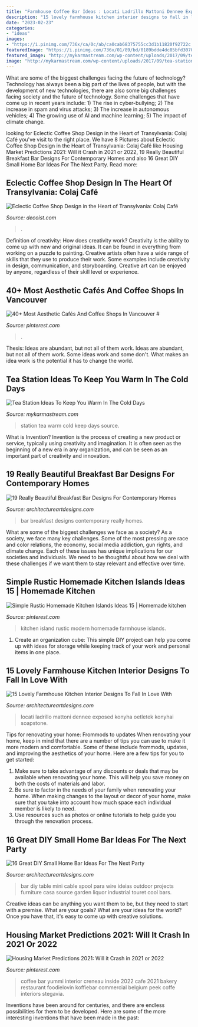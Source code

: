 ```yaml
---
title: "Farmhouse Coffee Bar Ideas : Locati Ladrillo Mattoni Dennee Exposed Konyha Oetletek Konyhai Soapstone"
description: "15 lovely farmhouse kitchen interior designs to fall in love with"
date: "2023-02-23"
categories:
- "ideas"
images:
- "https://i.pinimg.com/736x/ca/0c/ab/ca0cab68375755cc3d1b11820f92722c.jpg"
featuredImage: "https://i.pinimg.com/736x/01/89/bd/0189bdde4dc85bfd3070cb3741bf0e7c.jpg"
featured_image: "http://mykarmastream.com/wp-content/uploads/2017/09/tea-station-2.jpg"
image: "http://mykarmastream.com/wp-content/uploads/2017/09/tea-station-2.jpg"
---
```



What are some of the biggest challenges facing the future of technology?
Technology has always been a big part of the lives of people, but with the development of new technologies, there are also some big challenges facing society and the future of technology. Some challenges that have come up in recent years include: 1) The rise in cyber-bullying; 2) The increase in spam and virus attacks; 3) The increase in autonomous vehicles; 4) The growing use of AI and machine learning; 5) The impact of climate change.

	

		
looking for Eclectic Coffee Shop Design in the Heart of Transylvania: Colaj Café you've visit to the right place. We have 8 Pictures about Eclectic Coffee Shop Design in the Heart of Transylvania: Colaj Café like Housing Market Predictions 2021: Will it Crash in 2021 or 2022, 19 Really Beautiful Breakfast Bar Designs For Contemporary Homes and also 16 Great DIY Small Home Bar Ideas For The Next Party. Read more:
		
    
## Eclectic Coffee Shop Design In The Heart Of Transylvania: Colaj Café

<img loading=lazy src="https://cdn.decoist.com/wp-content/uploads/2014/01/Colaj-Cafe-Brasov-Transylvania-by-Manuel-Teicu-15.jpg" onerror="this.onerror=null;this.src='https://tse4.mm.bing.net/th?id=OIP.6x2_V5Wz2KE-1NnwlFN14AHaLH&amp;pid=15.1';" alt="Eclectic Coffee Shop Design in the Heart of Transylvania: Colaj Café">

_Source: decoist.com_

>. 

	

Definition of creativity: How does creativity work?
Creativity is the ability to come up with new and original ideas. It can be found in everything from working on a puzzle to painting. Creative artists often have a wide range of skills that they use to produce their work. Some examples include creativity in design, communication, and storyboarding. Creative art can be enjoyed by anyone, regardless of their skill level or experience.

    
## 40+ Most Aesthetic Cafés And Coffee Shops In Vancouver #

<img loading=lazy src="https://i.pinimg.com/736x/ca/0c/ab/ca0cab68375755cc3d1b11820f92722c.jpg" onerror="this.onerror=null;this.src='https://tse4.mm.bing.net/th?id=OIP.u9BBhF0MLH0aioX-_lJuBQHaLG&amp;pid=15.1';" alt="40+ Most Aesthetic Cafés And Coffee Shops In Vancouver #">

_Source: pinterest.com_

>. 

	

Thesis: Ideas are abundant, but not all of them work.
Ideas are abundant, but not all of them work. Some ideas work and some don't. What makes an idea work is the potential it has to change the world.

    
## Tea Station Ideas To Keep You Warm In The Cold Days

<img loading=lazy src="http://mykarmastream.com/wp-content/uploads/2017/09/tea-station-2.jpg" onerror="this.onerror=null;this.src='https://tse1.mm.bing.net/th?id=OIP.PhWQnlD7LACfTudt2h25yAHaLM&amp;pid=15.1';" alt="Tea Station Ideas To Keep You Warm In The Cold Days">

_Source: mykarmastream.com_

>station tea warm cold keep days source. 

	

What is Invention?
Invention is the process of creating a new product or service, typically using creativity and imagination. It is often seen as the beginning of a new era in any organization, and can be seen as an important part of creativity and innovation.

    
## 19 Really Beautiful Breakfast Bar Designs For Contemporary Homes

<img loading=lazy src="https://www.architectureartdesigns.com/wp-content/uploads/2016/06/3-60.jpg" onerror="this.onerror=null;this.src='https://tse3.mm.bing.net/th?id=OIP.oQ8SbkVX7jDaE0aDpvR0hQHaJ4&amp;pid=15.1';" alt="19 Really Beautiful Breakfast Bar Designs For Contemporary Homes">

_Source: architectureartdesigns.com_

>bar breakfast designs contemporary really homes. 

	

What are some of the biggest challenges we face as a society?
As a society, we face many key challenges. Some of the most pressing are race and color relations, the economy, social media addiction, gun rights, and climate change. Each of these issues has unique implications for our societies and individuals. We need to be thoughtful about how we deal with these challenges if we want them to stay relevant and effective over time.

    
## Simple Rustic Homemade Kitchen Islands Ideas 15 | Homemade Kitchen

<img loading=lazy src="https://i.pinimg.com/736x/01/89/bd/0189bdde4dc85bfd3070cb3741bf0e7c.jpg" onerror="this.onerror=null;this.src='https://tse2.mm.bing.net/th?id=OIP.xel2rvekeNkapkJ3uqtNZgHaJ3&amp;pid=15.1';" alt="Simple Rustic Homemade Kitchen Islands Ideas 15 | Homemade kitchen">

_Source: pinterest.com_

>kitchen island rustic modern homemade farmhouse islands. 

	

1. Create an organization cube: This simple DIY project can help you come up with ideas for storage while keeping track of your work and personal items in one place.

    
## 15 Lovely Farmhouse Kitchen Interior Designs To Fall In Love With

<img loading=lazy src="https://www.architectureartdesigns.com/wp-content/uploads/2015/01/15-Lovely-Farmhouse-Kitchen-Interior-Designs-To-Fall-In-Love-With-7.jpg" onerror="this.onerror=null;this.src='https://tse4.mm.bing.net/th?id=OIP.hEXTV6F7GrquY4lxIklzFQHaE7&amp;pid=15.1';" alt="15 Lovely Farmhouse Kitchen Interior Designs To Fall In Love With">

_Source: architectureartdesigns.com_

>locati ladrillo mattoni dennee exposed konyha oetletek konyhai soapstone. 

	

Tips for renovating your home: Frommods to updates
When renovating your home, keep in mind that there are a number of tips you can use to make it more modern and comfortable. Some of these include frommods, updates, and improving the aesthetics of your home. Here are a few tips for you to get started: 
1. Make sure to take advantage of any discounts or deals that may be available when renovating your home. This will help you save money on both the costs of materials and labor. 
2. Be sure to factor in the needs of your family when renovating your home. When making changes to the layout or decor of your home, make sure that you take into account how much space each individual member is likely to need. 
3. Use resources such as photos or online tutorials to help guide you through the renovation process.

    
## 16 Great DIY Small Home Bar Ideas For The Next Party

<img loading=lazy src="http://www.architectureartdesigns.com/wp-content/uploads/2015/05/347.jpg" onerror="this.onerror=null;this.src='https://tse1.mm.bing.net/th?id=OIP.NlZciEcGwHjkGnluN9NwAQHaKA&amp;pid=15.1';" alt="16 Great DIY Small Home Bar Ideas For The Next Party">

_Source: architectureartdesigns.com_

>bar diy table mini cable spool para wire ideias outdoor projects furniture casa source garden liquor industrial touret cool bars. 

	

Creative ideas can be anything you want them to be, but they need to start with a premise. What are your goals? What are your ideas for the world? Once you have that, it's easy to come up with creative solutions.

    
## Housing Market Predictions 2021: Will It Crash In 2021 Or 2022

<img loading=lazy src="https://i.pinimg.com/736x/5d/d8/f3/5dd8f34bddcabc73c781c50957ac2783.jpg" onerror="this.onerror=null;this.src='https://tse4.mm.bing.net/th?id=OIP.t6JHKIi2gRrcmQOfL7x1FAHaK3&amp;pid=15.1';" alt="Housing Market Predictions 2021: Will it Crash in 2021 or 2022">

_Source: pinterest.com_

>coffee bar yummi interior creneau inside 2022 cafe 2021 bakery restaurant foodielovin koffiebar commercial belgium peek coffe interiors stegavia. 

	

Inventions have been around for centuries, and there are endless possibilities for them to be developed. Here are some of the more interesting inventions that have been made in the past:

